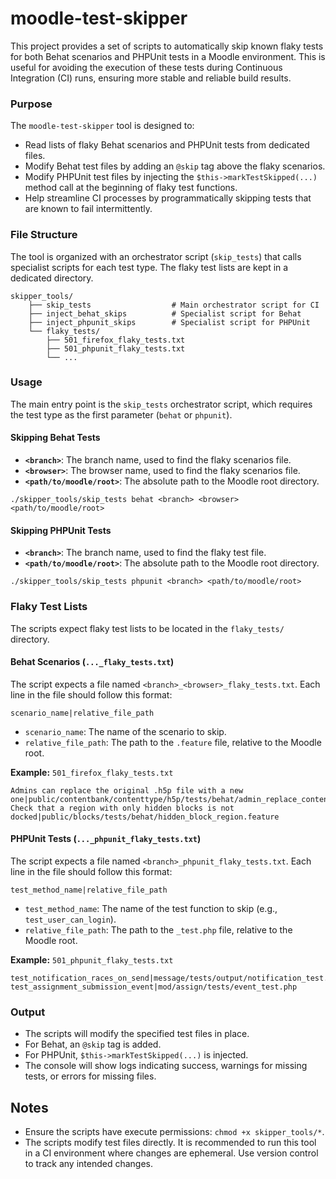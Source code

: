 # moodle-test-skipper

This project provides a set of scripts to automatically skip known flaky tests for both Behat scenarios and PHPUnit tests in a Moodle environment. This is useful for avoiding the execution of these tests during Continuous Integration (CI) runs, ensuring more stable and reliable build results.

### Purpose

The `moodle-test-skipper` tool is designed to:
- Read lists of flaky Behat scenarios and PHPUnit tests from dedicated files.
- Modify Behat test files by adding an `@skip` tag above the flaky scenarios.
- Modify PHPUnit test files by injecting the `$this->markTestSkipped(...)` method call at the beginning of flaky test functions.
- Help streamline CI processes by programmatically skipping tests that are known to fail intermittently.

### File Structure

The tool is organized with an orchestrator script (`skip_tests`) that calls specialist scripts for each test type. The flaky test lists are kept in a dedicated directory.
```
skipper_tools/
    ├── skip_tests                  # Main orchestrator script for CI
    ├── inject_behat_skips          # Specialist script for Behat
    ├── inject_phpunit_skips        # Specialist script for PHPUnit
    └── flaky_tests/
        ├── 501_firefox_flaky_tests.txt
        ├── 501_phpunit_flaky_tests.txt
        └── ...
```

### Usage

The main entry point is the `skip_tests` orchestrator script, which requires the test type as the first parameter (`behat` or `phpunit`).

#### Skipping Behat Tests

- **`<branch>`**: The branch name, used to find the flaky scenarios file.
- **`<browser>`**: The browser name, used to find the flaky scenarios file.
- **`<path/to/moodle/root>`**: The absolute path to the Moodle root directory.

```
./skipper_tools/skip_tests behat <branch> <browser> <path/to/moodle/root>
```

#### Skipping PHPUnit Tests

- **`<branch>`**: The branch name, used to find the flaky test file.
- **`<path/to/moodle/root>`**: The absolute path to the Moodle root directory.

```
./skipper_tools/skip_tests phpunit <branch> <path/to/moodle/root>
```

### Flaky Test Lists

The scripts expect flaky test lists to be located in the `flaky_tests/` directory.

#### Behat Scenarios (`..._flaky_tests.txt`)

The script expects a file named `<branch>_<browser>_flaky_tests.txt`. Each line in the file should follow this format:

`scenario_name|relative_file_path`

- `scenario_name`: The name of the scenario to skip.
- `relative_file_path`: The path to the `.feature` file, relative to the Moodle root.

**Example:** `501_firefox_flaky_tests.txt`
```
Admins can replace the original .h5p file with a new one|public/contentbank/contenttype/h5p/tests/behat/admin_replace_content.feature
Check that a region with only hidden blocks is not docked|public/blocks/tests/behat/hidden_block_region.feature
```

#### PHPUnit Tests (`..._phpunit_flaky_tests.txt`)

The script expects a file named `<branch>_phpunit_flaky_tests.txt`. Each line in the file should follow this format:

`test_method_name|relative_file_path`

- `test_method_name`: The name of the test function to skip (e.g., `test_user_can_login`).
- `relative_file_path`: The path to the `_test.php` file, relative to the Moodle root.

**Example:** `501_phpunit_flaky_tests.txt`
```
test_notification_races_on_send|message/tests/output/notification_test.php
test_assignment_submission_event|mod/assign/tests/event_test.php
```

### Output

- The scripts will modify the specified test files in place.
- For Behat, an `@skip` tag is added.
- For PHPUnit, `$this->markTestSkipped(...)` is injected.
- The console will show logs indicating success, warnings for missing tests, or errors for missing files.

## Notes

- Ensure the scripts have execute permissions: `chmod +x skipper_tools/*`.
- The scripts modify test files directly. It is recommended to run this tool in a CI environment where changes are ephemeral. Use version control to track any intended changes.
